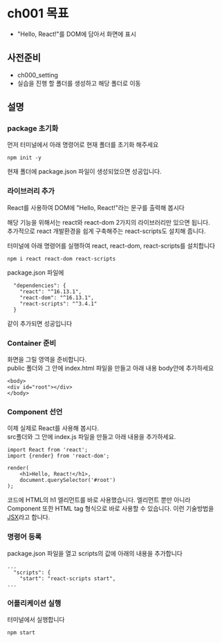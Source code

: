 # ch001 목표
- "Hello, React!"를 DOM에 담아서 화면에 표시

## 사전준비
- ch000_setting
- 실습을 진행 할 폴더를 생성하고 해당 폴더로 이동

## 설명
### package 초기화

먼저 터미널에서 아래 명령어로 현재 폴더를 초기화 해주세요
```
npm init -y
```

현재 폴더에 package.json 파일이 생성되었으면 성공입니다.

### 라이브러리 추가
React를 사용하여 DOM에 "Hello, React!"라는 문구를 출력해 봅시다

해당 기능을 위해서는 react와 react-dom 2가지의 라이브러리만 있으면 됩니다.  
추가적으로 react 개발환경을 쉽게 구축해주는 react-scripts도 설치해 줍니다.

터미널에 아래 명령어를 실행하여 react, react-dom, react-scripts를 설치합니다
```
npm i react react-dom react-scripts
```

package.json 파일에 
```
  "dependencies": {
    "react": "^16.13.1",
    "react-dom": "^16.13.1",
    "react-scripts": "^3.4.1"
  }
```
같이 추가되면 성공입니다

### Container 준비
화면을 그릴 영역을 준비합니다.  
public 폴더와 그 안에 index.html 파일을 만들고 아래 내용 body안에 추가하세요
```
<body>
<div id="root"></div>
</body>
```

### Component 선언
이제 실제로 React를 사용해 봅시다.  
src폴더와 그 안에 index.js 파일을 만들고 아래 내용을 추가하세요.
```
import React from 'react';
import {render} from 'react-dom';

render(
    <h1>Hello, React!</h1>,
    document.querySelector('#root')
);
```
코드에 HTML의 h1 엘리먼트를 바로 사용했습니다. 엘리먼트 뿐만 아니라 Component 또한 HTML tag 형식으로 바로 사용할 수 있습니다. 이런 기술방법을 [JSX](https://ko.reactjs.org/docs/introducing-jsx.html#gatsby-focus-wrapper)라고 합니다.

### 명령어 등록
package.json 파일을 열고 scripts의 값에 아래의 내용을 추가합니다
```
...
  "scripts": {
    "start": "react-scripts start",
...
```

### 어플리케이션 실행
터미널에서 실행합니다
```
npm start
```